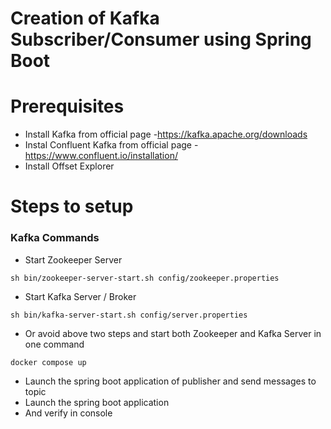 # Creation of Kafka Subscriber/Consumer using Spring Boot

# Prerequisites

* Install Kafka from official page -https://kafka.apache.org/downloads
* Instal Confluent Kafka from official page -https://www.confluent.io/installation/
* Install Offset Explorer

# Steps to setup

### Kafka Commands
* Start Zookeeper Server
~~~
sh bin/zookeeper-server-start.sh config/zookeeper.properties
~~~
* Start Kafka Server / Broker
~~~
sh bin/kafka-server-start.sh config/server.properties
~~~

* Or avoid above two steps and start both Zookeeper and Kafka Server in one command
~~~
docker compose up
~~~
* Launch the spring boot application of publisher and send messages to topic
* Launch the spring boot application
* And verify in console